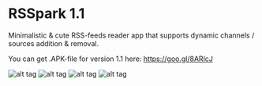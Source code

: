 # RSSpark 1.1

Minimalistic & cute RSS-feeds reader app that supports dynamic channels / sources addition & removal.

You can get .APK-file for version 1.1 here: https://goo.gl/8ARlcJ

![alt tag](https://pp.vk.me/c636824/v636824191/3c6cc/x7Wzf-4OU90.jpg)
![alt tag](https://pp.vk.me/c636824/v636824191/3c6d3/kHh16fnrrzs.jpg)
![alt tag](https://pp.vk.me/c636824/v636824191/3c6da/07rjwWxKESU.jpg)
![alt tag](https://pp.vk.me/c636824/v636824191/3c6e1/dgGHlCXY07s.jpg)
